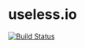# useless.io

[![Build Status](https://travis-ci.org/khy/useless.io.svg?branch=master)](https://travis-ci.org/khy/useless.io)
